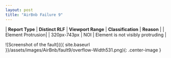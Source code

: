 ```yaml
---
layout: post
title: "AirBnb Failure 9"
---
```

| **Report Type** | **Distinct RLF** | **Viewport Range** | **Classification** | **Reason** |
| Element Protrusion|  | 320px-743px | NOI | Element is not visibly protruding | 

![Screenshot of the fault]({{ site.baseurl }}/assets/images/AirBnb/fault9/overflow-Width531.png){: .center-image }
